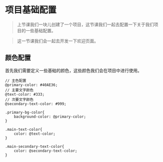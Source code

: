 # 项目基础配置

> 上节课我们一块儿创建了一个项目，这节课我们一起去配置一下关于我们项目的一些基础配置。

> 这一节课我们会一起去开发一下欢迎页面。

## 颜色配置

首先我们需要定义一些基础的颜色，这些颜色我们会在项目中进行使用。

```less
// 主色配置
@primary-color: #40AE36;
// 主要文字颜色
@text-color: #333;
// 次要文字颜色
@secondary-text-color: #999;

.primary-bg-color{
    background-color: @primary-color;
}

.main-text-color{
    color: @text-color;
}

.main-secondary-text-color{
    color: @secondary-text-color;
}

```
